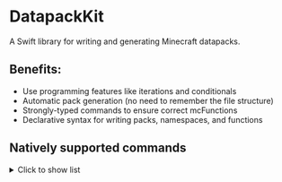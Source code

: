 # DatapackKit

A Swift library for writing and generating Minecraft datapacks.

## Benefits:
- Use programming features like iterations and conditionals
- Automatic pack generation (no need to remember the file structure)
- Strongly-typed commands to ensure correct mcFunctions
- Declarative syntax for writing packs, namespaces, and functions

## Natively supported commands

<details>
<summary>Click to show list</summary>

- [ ] ? help
- [x] advancement
- [ ] attribute
- [x] ban
  ```swift
  // Syntax
  Minecraft.Ban(
      _ players: EntitySelector..., // variadic list of player entity selectors (must provide at least one)
      reason: String? = nil // optional ban message
  )

  // Examples
  // Ban all players
  Minecraft.Ban(.allPlayers)

  // Ban two named players, providing reason
  Minecraft.Ban(.namedPlayer("Alex"), .namedPlayer("Steve"), reason: "Disorderly conduct")
  ```
- [ ] ban-ip
- [ ] banlist
- [ ] bossbar
- [x] clear
- [x] clone
- [ ] data
- [x] datapack
- [ ] debug
- [ ] defaultgamemode
- [ ] deop
- [ ] difficulty
- [ ] effect
- [ ] enchant
- [ ] execute
- [x] experience xp
- [ ] fill
- [ ] forceload
- [x] function
- [x] gamemode
- [ ] gamerule
- [ ] give
- [ ] item
- [ ] jfr
- [ ] kick
- [ ] kill
- [ ] list
- [ ] locate
- [ ] locatebiome
- [ ] loot
- [ ] me
- [ ] msg tell w
- [ ] op
- [ ] pardon
- [ ] pardon-ip
- [ ] particle
- [ ] perf
- [ ] playsound
- [ ] publish
- [ ] recipe
- [ ] reload
- [ ] save-all
- [ ] save-off
- [ ] save-on
- [x] say
- [x] schedule
- [x] scoreboard
- [ ] seed
- [ ] setblock
- [ ] setidletimeout
- [ ] setworldspawn
- [ ] spawnpoint
- [ ] spectate
- [ ] spreadplayers
- [ ] stop
- [ ] stopsound
- [x] summon
- [ ] tag
- [x] team
- [ ] teammsg tm
- [x] teleport tp
- [ ] tellraw
- [ ] time
- [x] title
- [ ] trigger
- [ ] weather
- [ ] whitelist
- [x] worldborder

</details>
